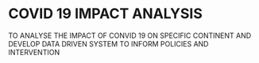 # COVID 19 IMPACT ANALYSIS
 TO ANALYSE THE IMPACT OF CONVID 19 ON SPECIFIC CONTINENT  AND DEVELOP DATA DRIVEN SYSTEM TO INFORM POLICIES AND INTERVENTION
